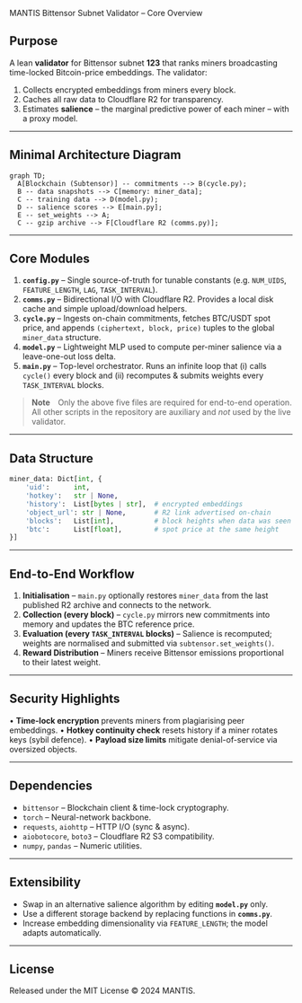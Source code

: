  MANTIS Bittensor Subnet Validator – Core Overview

## Purpose
A lean **validator** for Bittensor subnet **123** that ranks miners broadcasting time-locked Bitcoin-price embeddings.  The validator:

1. Collects encrypted embeddings from miners every block.
2. Caches all raw data to Cloudflare R2 for transparency.
3. Estimates **salience** – the marginal predictive power of each miner – with a proxy model.

---

## Minimal Architecture Diagram

```mermaid
graph TD;
  A[Blockchain (Subtensor)] -- commitments --> B(cycle.py);
  B -- data snapshots --> C[memory: miner_data];
  C -- training data --> D(model.py);
  D -- salience scores --> E[main.py];
  E -- set_weights --> A;
  C -- gzip archive --> F[Cloudflare R2 (comms.py)];
```

---

## Core Modules

1. **`config.py`** – Single source-of-truth for tunable constants (e.g. `NUM_UIDS`, `FEATURE_LENGTH`, `LAG`, `TASK_INTERVAL`).
2. **`comms.py`** – Bidirectional I/O with Cloudflare R2.  Provides a local disk cache and simple upload/download helpers.
3. **`cycle.py`** – Ingests on-chain commitments, fetches BTC/USDT spot price, and appends `(ciphertext, block, price)` tuples to the global `miner_data` structure.
4. **`model.py`** – Lightweight MLP used to compute per-miner salience via a leave-one-out loss delta.
5. **`main.py`** – Top-level orchestrator.  Runs an infinite loop that (i) calls `cycle()` every block and (ii) recomputes & submits weights every `TASK_INTERVAL` blocks.

> **Note** Only the above five files are required for end-to-end operation.  All other scripts in the repository are auxiliary and *not* used by the live validator.

---

## Data Structure

```python
miner_data: Dict[int, {
    'uid':      int,
    'hotkey':   str | None,
    'history':  List[bytes | str],  # encrypted embeddings
    'object_url': str | None,       # R2 link advertised on-chain
    'blocks':   List[int],          # block heights when data was seen
    'btc':      List[float],        # spot price at the same height
}]
```

---

## End-to-End Workflow

1. **Initialisation** – `main.py` optionally restores `miner_data` from the last published R2 archive and connects to the network.
2. **Collection (every block)** – `cycle.py` mirrors new commitments into memory and updates the BTC reference price.
3. **Evaluation (every `TASK_INTERVAL` blocks)** – Salience is recomputed; weights are normalised and submitted via `subtensor.set_weights()`.
4. **Reward Distribution** – Miners receive Bittensor emissions proportional to their latest weight.

---

## Security Highlights

• **Time-lock encryption** prevents miners from plagiarising peer embeddings.
• **Hotkey continuity check** resets history if a miner rotates keys (sybil defence).
• **Payload size limits** mitigate denial-of-service via oversized objects.

---

## Dependencies

- `bittensor` – Blockchain client & time-lock cryptography.
- `torch` – Neural-network backbone.
- `requests`, `aiohttp` – HTTP I/O (sync & async).
- `aiobotocore`, `boto3` – Cloudflare R2 S3 compatibility.
- `numpy`, `pandas` – Numeric utilities.

---

## Extensibility

- Swap in an alternative salience algorithm by editing **`model.py`** only.
- Use a different storage backend by replacing functions in **`comms.py`**.
- Increase embedding dimensionality via `FEATURE_LENGTH`; the model adapts automatically.

---

## License

Released under the MIT License © 2024 MANTIS.
